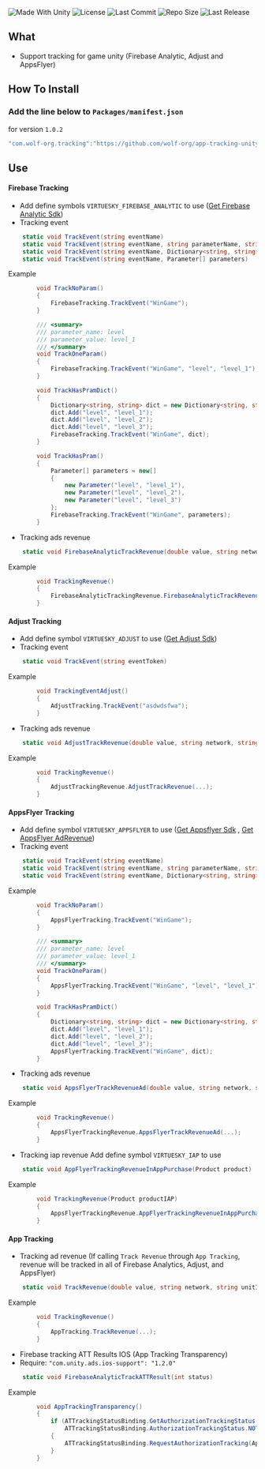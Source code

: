 <p align="left">
  <a>
    <img alt="Made With Unity" src="https://img.shields.io/badge/made%20with-Unity-57b9d3.svg?logo=Unity">
  </a>
  <a>
    <img alt="License" src="https://img.shields.io/github/license/wolf-package/app-tracking-unity?logo=github">
  </a>
  <a>
    <img alt="Last Commit" src="https://img.shields.io/github/last-commit/wolf-package/app-tracking-unity?logo=Mapbox&color=orange">
  </a>
  <a>
    <img alt="Repo Size" src="https://img.shields.io/github/repo-size/wolf-package/app-tracking-unity?logo=VirtualBox">
  </a>
  <a>
    <img alt="Last Release" src="https://img.shields.io/github/v/release/wolf-package/app-tracking-unity?include_prereleases&logo=Dropbox&color=yellow">
  </a>
</p>

## What

- Support tracking for game unity (Firebase Analytic, Adjust and AppsFlyer)

## How To Install

### Add the line below to `Packages/manifest.json`

for version `1.0.2`
```csharp
"com.wolf-org.tracking":"https://github.com/wolf-org/app-tracking-unity.git#1.0.2",
```

## Use

#### Firebase Tracking

- Add define symbols `VIRTUESKY_FIREBASE_ANALYTIC` to use ([Get Firebase Analytic Sdk](https://github.com/firebase-unity/firebase-analytics))
- Tracking event
```csharp
    static void TrackEvent(string eventName)
    static void TrackEvent(string eventName, string parameterName, string parameterValue)
    static void TrackEvent(string eventName, Dictionary<string, string> dictParameters)
    static void TrackEvent(string eventName, Parameter[] parameters)
```
Example

```csharp
        void TrackNoParam()
        {
            FirebaseTracking.TrackEvent("WinGame");
        }

        /// <summary>
        /// parameter_name: level
        /// parameter_value: level_1
        /// </summary>
        void TrackOneParam()
        {
            FirebaseTracking.TrackEvent("WinGame", "level", "level_1");
        }

        void TrackHasPramDict()
        {
            Dictionary<string, string> dict = new Dictionary<string, string>();
            dict.Add("level", "level_1");
            dict.Add("level", "level_2");
            dict.Add("level", "level_3");
            FirebaseTracking.TrackEvent("WinGame", dict);
        }

        void TrackHasPram()
        {
            Parameter[] parameters = new[]
            {
                new Parameter("level", "level_1"),
                new Parameter("level", "level_2"),
                new Parameter("level", "level_3")
            };
            FirebaseTracking.TrackEvent("WinGame", parameters);
        }
```

- Tracking ads revenue

```csharp
    static void FirebaseAnalyticTrackRevenue(double value, string network, string unitId, string format, string adNetwork)
```
Example

```csharp
        void TrackingRevenue()
        {
            FirebaseAnalyticTrackingRevenue.FirebaseAnalyticTrackRevenue(...);
        }
```

#### Adjust Tracking

- Add define symbol `VIRTUESKY_ADJUST` to use ([Get Adjust Sdk](https://github.com/pancake-llc/adjust))
- Tracking event

```csharp
    static void TrackEvent(string eventToken)
```

Example
```csharp
        void TrackingEventAdjust()
        {
            AdjustTracking.TrackEvent("asdwdsfwa");
        }
```

- Tracking ads revenue
```csharp
    static void AdjustTrackRevenue(double value, string network, string unitId, string placement, string adNetwork)
```
Example

```csharp
        void TrackingRevenue()
        {
            AdjustTrackingRevenue.AdjustTrackRevenue(...);
        }
```

#### AppsFlyer Tracking

- Add define symbol `VIRTUESKY_APPSFLYER` to use ([Get Appsflyer Sdk](https://github.com/AppsFlyerSDK/appsflyer-unity-plugin) , [Get AppsFlyer AdRevenue](https://github.com/AppsFlyerSDK/appsflyer-unity-adrevenue-generic-connector))
- Tracking event

```csharp
    static void TrackEvent(string eventName)
    static void TrackEvent(string eventName, string parameterName, string parameterValue)
    static void TrackEvent(string eventName, Dictionary<string, string> eventValues)
```

Example

```csharp
        void TrackNoParam()
        {
            AppsFlyerTracking.TrackEvent("WinGame");
        }

        /// <summary>
        /// parameter_name: level
        /// parameter_value: level_1
        /// </summary>
        void TrackOneParam()
        {
            AppsFlyerTracking.TrackEvent("WinGame", "level", "level_1");
        }

        void TrackHasPramDict()
        {
            Dictionary<string, string> dict = new Dictionary<string, string>();
            dict.Add("level", "level_1");
            dict.Add("level", "level_2");
            dict.Add("level", "level_3");
            AppsFlyerTracking.TrackEvent("WinGame", dict);
        }
```
- Tracking ads revenue

```csharp
    static void AppsFlyerTrackRevenueAd(double value, string network, string unitId, string format, string adNetwork)
```

Example

```csharp
        void TrackingRevenue()
        {
            AppsFlyerTrackingRevenue.AppsFlyerTrackRevenueAd(...);
        }
```
- Tracking iap revenue
Add define symbol `VIRTUESKY_IAP` to use
```csharp
    static void AppFlyerTrackingRevenueInAppPurchase(Product product)
```

Example
```csharp
        void TrackingRevenue(Product productIAP)
        {
            AppsFlyerTrackingRevenue.AppFlyerTrackingRevenueInAppPurchase(productIAP);
        }
```
#### App Tracking

- Tracking ad revenue (If calling `Track Revenue` through `App Tracking`, revenue will be tracked in all of Firebase Analytics, Adjust, and AppsFlyer)
```csharp
    static void TrackRevenue(double value, string network, string unitId, string format, string adNetwork)
```

Example

```csharp
        void TrackingRevenue()
        {
            AppTracking.TrackRevenue(...);
        }
```

- Firebase tracking ATT Results IOS (App Tracking Transparency) 
- Require: `"com.unity.ads.ios-support": "1.2.0"`

```csharp
    static void FirebaseAnalyticTrackATTResult(int status)
```

Example

```csharp
        void AppTrackingTransparency()
        {
            if (ATTrackingStatusBinding.GetAuthorizationTrackingStatus() ==
                ATTrackingStatusBinding.AuthorizationTrackingStatus.NOT_DETERMINED)
            {
                ATTrackingStatusBinding.RequestAuthorizationTracking(AppTracking.FirebaseAnalyticTrackATTResult);
            }
        }
```